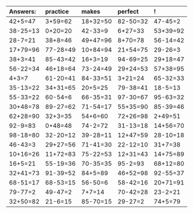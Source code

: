 | Answers: | practice | makes | perfect | ! |
| :--- | :--- | :--- | :--- | :--- |
| 42+5=47 | 3+59=62 | 18+32=50 | 82-50=32 | 47-45=2 | 
| 38-25=13 | 0+20=20 | 42-33=9 | 6+27=33 | 53+39=92 | 
| 28-7=21 | 38+8=46 | 49+47=96 | 8+70=78 | 56-14=42 | 
| 17+79=96 | 77-28=49 | 10+84=94 | 21+54=75 | 29-26=3 | 
| 38+3=41 | 85-43=42 | 16+3=19 | 94-69=25 | 29+18=47 | 
| 56-22=34 | 46+18=64 | 73-24=49 | 29+24=53 | 57+38=95 | 
| 4+3=7 | 61-20=41 | 84-33=51 | 3+21=24 | 65-32=33 | 
| 35-13=22 | 34+31=65 | 20+5=25 | 79-38=41 | 18-5=13 | 
| 55-33=22 | 60-54=6 | 66-35=31 | 97-30=67 | 95-63=32 | 
| 30+48=78 | 89-27=62 | 71-54=17 | 55+35=90 | 85-39=46 | 
| 62+28=90 | 32+3=35 | 54+6=60 | 72+26=98 | 2+49=51 | 
| 92-9=83 | 0+48=48 | 74-2=72 | 31-13=18 | 14+56=70 | 
| 98-18=80 | 32-20=12 | 39-28=11 | 12+47=59 | 28-10=18 | 
| 46-43=3 | 29+27=56 | 71-41=30 | 22-12=10 | 31+7=38 | 
| 10+16=26 | 11+72=83 | 75-22=53 | 12+31=43 | 14+75=89 | 
| 16+5=21 | 55-19=36 | 70-35=35 | 95-2=93 | 68+12=80 | 
| 32+41=73 | 91-39=52 | 84+5=89 | 46+52=98 | 92-55=37 | 
| 68-51=17 | 68-53=15 | 56-50=6 | 58-42=16 | 20+71=91 | 
| 79-77=2 | 49-47=2 | 7+7=14 | 70-42=28 | 23-2=21 | 
| 32+50=82 | 21-6=15 | 85-70=15 | 29-27=2 | 74+5=79 | 
